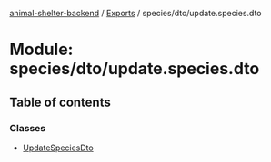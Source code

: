 [animal-shelter-backend](../README.md) / [Exports](../modules.md) / species/dto/update.species.dto

# Module: species/dto/update.species.dto

## Table of contents

### Classes

- [UpdateSpeciesDto](../classes/species_dto_update_species_dto.UpdateSpeciesDto.md)

